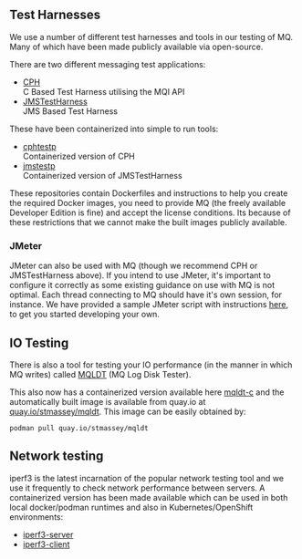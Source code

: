 ## Test Harnesses

We use a number of different test harnesses and tools in our testing of MQ. Many of which have been made publicly available via open-source.

There are two different messaging test applications:
*  [CPH](https://github.com/ibm-messaging/mq-cph)            
C Based Test Harness utilising the MQI API
*  [JMSTestHarness](https://github.com/ot4i/perf-harness)    
JMS Based Test Harness

These have been containerized into simple to run tools:
*  [cphtestp](https://github.com/ibm-messaging/cphtestp)     
Containerized version of CPH
*  [jmstestp](https://github.com/ibm-messaging/jmstestp)     
Containerized version of JMSTestHarness

These repositories contain Dockerfiles and instructions to help you create the required Docker images, you need to provide MQ (the freely available Developer Edition is fine) and accept the license conditions. Its because of these restrictions that we cannot make the built images publicly available.

### JMeter
JMeter can also be used with MQ (though we recommend CPH or JMSTestHarness above). If you intend to use JMeter, it's important to configure it correctly as some existing guidance on use with MQ is not optimal. Each thread connecting to MQ should have it's own session, for instance. We have provided a sample JMeter script with instructions [here](./jmeter), to get you started developing your own. 

## IO Testing

There is also a tool for testing your IO performance (in the manner in which MQ writes) called [MQLDT](https://github.com/ibm-messaging/mqldt) (MQ Log Disk Tester).

This also now has a containerized version available here [mqldt-c](https://github.com/ibm-messaging/mqldt-c) and the automatically built
image is available from quay.io at [quay.io/stmassey/mqldt](https://quay.io/repository/stmassey/mqldt). This image can be easily obtained by:
```
podman pull quay.io/stmassey/mqldt
```


## Network testing

iperf3 is the latest incarnation of the popular network testing tool and we use it frequently to check network performance between servers. A containerized version has been made available which can be used in both local docker/podman runtimes and also in Kubernetes/OpenShift environments: 
* [iperf3-server](https://github.com/ibm-messaging/iperf3-server)
* [iperf3-client](https://github.com/ibm-messaging/iperf3-client)
